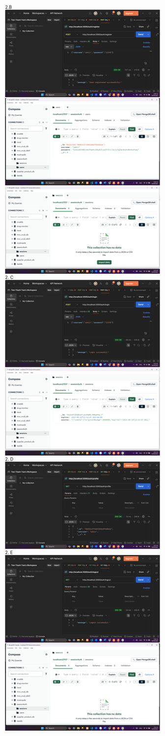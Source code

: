 2.B
![alt text](public/img/1.png)
![alt text](public/img/2.png)
![alt text](public/img/3.png)
2. C
![alt text](public/img/4.png)
![alt text](public/img/5.png)
2. D
![alt text](public/img/6.png)
2. E
![alt text](public/img/7.png)
![alt text](public/img/8.png)







